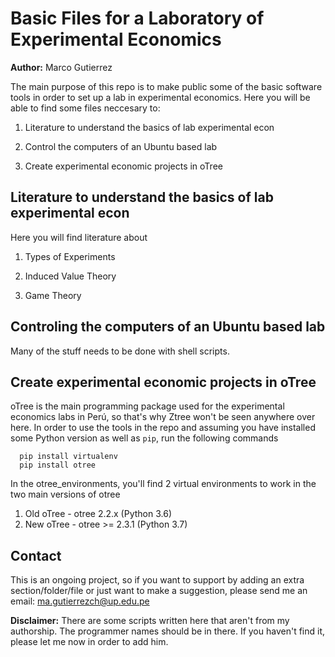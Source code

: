 # Basic Files for a Laboratory of Experimental Economics
**Author:** Marco Gutierrez

The main purpose of this repo is to make public some of the basic software tools in order to set up a lab in experimental economics.
Here you will be able to find some files neccesary to:

1. Literature to understand the basics of lab experimental econ

1. Control the computers of an Ubuntu based lab

1. Create experimental economic projects in oTree

## Literature to understand the basics of lab experimental econ
Here you will find literature about

1. Types of Experiments

1. Induced Value Theory

1. Game Theory

## Controling the computers of an Ubuntu based lab
Many of the stuff needs to be done with shell scripts.

## Create experimental economic projects in oTree
oTree is the main programming package used for the experimental economics labs in Perú, so that's why Ztree won't be seen anywhere over here. In order to use the tools in the repo and assuming you have installed some Python version as well as `pip`, run the following commands

```
  pip install virtualenv
  pip install otree
```

In the otree_environments, you'll find 2 virtual environments to work in the two main versions of otree

1. Old oTree - otree 2.2.x (Python 3.6)
1. New oTree - otree >= 2.3.1 (Python 3.7) 

## Contact
This is an ongoing project, so if you want to support by adding an extra section/folder/file or just want to make a suggestion, please send me an email: ma.gutierrezch@up.edu.pe

**Disclaimer:** There are some scripts written here that aren't from my authorship. The programmer names should be in there. 
If you haven't find it, please let me now in order to add him.
